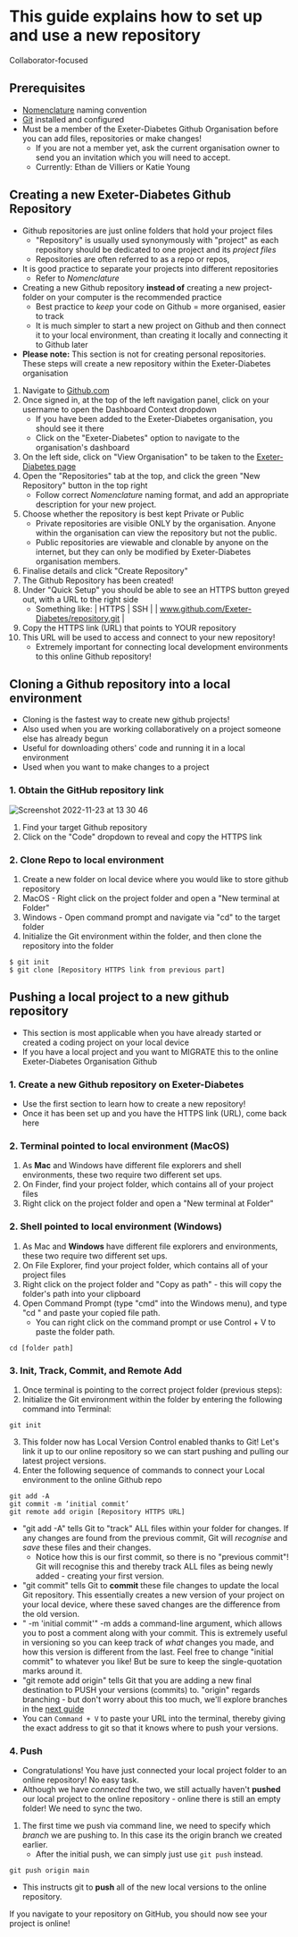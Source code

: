# This guide explains how to set up and use a new repository
Collaborator-focused

## Prerequisites
* [Nomenclature](https://github.com/Exeter-Diabetes/All-Github-Guides/blob/main/1-Nomenclature.md) naming convention 
* [Git](https://github.com/Exeter-Diabetes/All-Github-Guides/blob/main/2-GitConfig.md) installed and configured
* Must be a member of the Exeter-Diabetes Github Organisation before you can add files, repositories or make changes!
  - If you are not a member yet, ask the current organisation owner to send you an invitation which you will need to accept.
  - Currently: Ethan de Villiers or Katie Young

## Creating a new Exeter-Diabetes Github Repository
- Github repositories are just online folders that hold your project files
  * "Repository" is usually used synonymously with "project" as each repository should be dedicated to one project and its _project files_
  * Repositories are often referred to as a repo or repos,
- It is good practice to separate your projects into different repositories
  * Refer to _Nomenclature_
- Creating a new Github repository **instead of** creating a new project-folder on your computer is the recommended practice
  * Best practice to _keep_ your code on Github = more organised, easier to track
  * It is much simpler to start a new project on Github and then connect it to your local environment, than creating it locally and connecting it to Github later
- **Please note:** This section is not for creating personal repositories. These steps will create a new repository within the Exeter-Diabetes organisation

1. Navigate to [Github.com](https://github.com/)
2. Once signed in, at the top of the left navigation panel, click on your username to open the Dashboard Context dropdown
   * If you have been added to the Exeter-Diabetes organisation, you should see it there
   * Click on the "Exeter-Diabetes" option to navigate to the organisation's dashboard
3. On the left side, click on "View Organisation" to be taken to the [Exeter-Diabetes page](https://github.com/Exeter-Diabetes)
4. Open the "Repositories" tab at the top, and click the green "New Repository" button in the top right
   * Follow correct _Nomenclature_ naming format, and add an appropriate description for your new project.
5. Choose whether the repository is best kept Private or Public
   * Private repositories are visible ONLY by the organisation. Anyone within the organisation can view the repository but not the public.
   * Public repositories are viewable and clonable by anyone on the internet, but they can only be modified by Exeter-Diabetes organisation members.
6. Finalise details and click "Create Repository"
7. The Github Repository has been created!
8. Under "Quick Setup" you should be able to see an HTTPS button greyed out, with a URL to the right side
   - Something like:  | HTTPS | SSH |   | www.github.com/Exeter-Diabetes/repository.git |
9. Copy the HTTPS link (URL) that points to YOUR repository
10. This URL will be used to access and connect to your new repository!
    * Extremely important for connecting local development environments to this online Github repository!

## Cloning a Github repository into a local environment
* Cloning is the fastest way to create new github projects!
* Also used when you are working collaboratively on a project someone else has already begun
* Useful for downloading others' code and running it in a local environment
* Used when you want to make changes to a project

### 1. Obtain the GitHub repository link
![Screenshot 2022-11-23 at 13 30 46](https://user-images.githubusercontent.com/85688580/203559099-3f0f8aff-52c6-44d7-bccf-0ca099b2e183.png)
1. Find your target Github repository
2. Click on the "Code" dropdown to reveal and copy the HTTPS link

### 2. Clone Repo to local environment
1. Create a new folder on local device where you would like to store github repository
2. MacOS - Right click on the project folder and open a "New terminal at Folder"
3. Windows - Open command prompt and navigate via "cd" to the target folder
4. Initialize the Git environment within the folder, and then clone the repository into the folder
```
$ git init
$ git clone [Repository HTTPS link from previous part]
```

## Pushing a local project to a new github repository
- This section is most applicable when you have already started or created a coding project on your local device
- If you have a local project and you want to MIGRATE this to the online Exeter-Diabetes Organisation Github

### 1. Create a new Github repository on Exeter-Diabetes
- Use the first section to learn how to create a new repository!
- Once it has been set up and you have the HTTPS link (URL), come back here

### 2. Terminal pointed to local environment (MacOS)
1. As **Mac** and Windows have different file explorers and shell environments, these two require two different set ups.
2. On Finder, find your project folder, which contains all of your project files
3. Right click on the project folder and open a "New terminal at Folder"

### 2. Shell pointed to local environment (Windows)
1. As Mac and **Windows** have different file explorers and environments, these two require two different set ups.
2. On File Explorer, find your project folder, which contains all of your project files
3. Right click on the project folder and "Copy as path" - this will copy the folder's path into your clipboard
4. Open Command Prompt (type "cmd" into the Windows menu), and type "cd " and paste your copied file path.
   - You can right click on the command prompt or use Control + V to paste the folder path.
```
cd [folder path]
```

### 3. Init, Track, Commit, and Remote Add
1. Once terminal is pointing to the correct project folder (previous steps):
2. Initialize the Git environment within the folder by entering the following command into Terminal:
```
git init
```
3. This folder now has Local Version Control enabled thanks to Git! Let's link it up to our online repository so we can start pushing and pulling our latest project versions.
4. Enter the following sequence of commands to connect your Local environment to the online Github repo
```
git add -A
git commit -m ‘initial commit’
git remote add origin [Repository HTTPS URL]
```
* "git add -A" tells Git to "track" ALL files within your folder for changes. If any changes are found from the previous commit, Git will _recognise_ and _save_ these files and their changes.
  * Notice how this is our first commit, so there is no "previous commit"! Git will recognise this and thereby track ALL files as being newly added - creating your first version.
* "git commit" tells Git to **commit** these file changes to update the local Git repository. This essentially creates a new version of your project on your local device, where these saved changes are the difference from the old version. 
* " -m 'initial commit'" -m adds a command-line argument, which allows you to post a comment along with your commit. This is extremely useful in versioning so you can keep track of _what_ changes you made, and how this version is different from the last. Feel free to change "initial commit" to whatever you like! But be sure to keep the single-quotation marks around it.
* "git remote add origin" tells Git that you are adding a new final destination to PUSH your versions (commits) to. "origin" regards branching - but don't worry about this too much, we'll explore branches in the [next guide](https://github.com/Exeter-Diabetes/All-Github-Guides/blob/main/4-GitBash.md)
* You can `Command + V` to paste your URL into the terminal, thereby giving the exact address to git so that it knows where to push your versions.

### 4. Push
* Congratulations! You have just connected your local project folder to an online repository! No easy task.
* Although we have _connected_ the two, we still actually haven't **pushed** our local project to the online repository - online there is still an empty folder! We need to sync the two.
1. The first time we push via command line, we need to specify which _branch_ we are pushing to. In this case its the origin branch we created earlier.
   * After the initial push, we can simply just use ` git push ` instead.
```
git push origin main
```
* This instructs git to **push** all of the new local versions to the online repository.

If you navigate to your repository on GitHub, you should now see your project is online!









